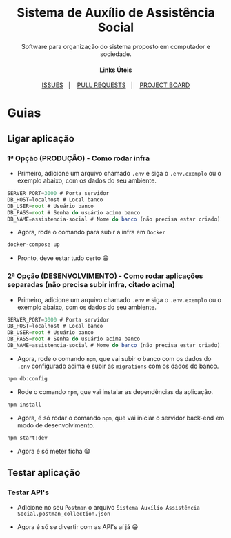 <h1 align="center">
  Sistema de Auxílio de Assistência Social
</h1>

<p align="center">
Software para organização do sistema proposto em computador e sociedade.
</p>

<h4 align="center">
  Links Úteis
</h4>

<p align="center">
  <a href="https://github.com/MisterDaniels/sistema-auxilio-assistencia-social/issues">ISSUES</a>&nbsp;&nbsp;&nbsp;|&nbsp;&nbsp;&nbsp;
  <a href="https://github.com/MisterDaniels/sistema-auxilio-assistencia-social/pulls">PULL REQUESTS</a>&nbsp;&nbsp;&nbsp;|&nbsp;&nbsp;&nbsp;
  <a href="https://github.com/MisterDaniels/sistema-auxilio-assistencia-social/projects">PROJECT BOARD</a>
</p>

# Guias

## Ligar aplicação

### 1ª Opção (PRODUÇÃO) - Como rodar infra

- Primeiro, adicione um arquivo chamado ```.env``` e siga o ```.env.exemplo``` ou o exemplo abaixo, com os dados do seu ambiente.
``` javascript
SERVER_PORT=3000 # Porta servidor
DB_HOST=localhost # Local banco
DB_USER=root # Usuário banco
DB_PASS=root # Senha do usuário acima banco
DB_NAME=assistencia-social # Nome do banco (não precisa estar criado)
```

- Agora, rode o comando para subir a infra em ```Docker```
``` bash 
docker-compose up
```

- Pronto, deve estar tudo certo :grin:

### 2ª Opção (DESENVOLVIMENTO) - Como rodar aplicações separadas (não precisa subir infra, citado acima)
- Primeiro, adicione um arquivo chamado ```.env``` e siga o ```.env.exemplo``` ou o exemplo abaixo, com os dados do seu ambiente.
``` javascript
SERVER_PORT=3000 # Porta servidor
DB_HOST=localhost # Local banco
DB_USER=root # Usuário banco
DB_PASS=root # Senha do usuário acima banco
DB_NAME=assistencia-social # Nome do banco (não precisa estar criado)
```

- Agora, rode o comando ```npm```, que vai subir o banco com os dados do ```.env``` configurado acima e subir as ```migrations``` com os dados do banco.
``` bash 
npm db:config
```

- Rode o comando ```npm```, que vai instalar as dependências da aplicação.
``` bash
npm install
```

- Agora, é só rodar o comando ```npm```, que vai iniciar o servidor back-end em modo de desenvolvimento.
``` bash
npm start:dev
```

- Agora é só meter ficha :grin:

## Testar aplicação

### Testar API's

- Adicione no seu ```Postman``` o arquivo ```Sistema Auxílio Assistência Social.postman_collection.json```

- Agora é só se divertir com as API's aí já :grin:
